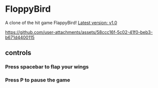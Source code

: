 # FloppyBird

A clone of the hit game FlappyBird! [Latest version: v1.0](https://github.com/mitjohnson/FloppyBird/releases/tag/v1.0)

https://github.com/user-attachments/assets/58ccc16f-5c02-41f0-beb3-b671d4400115

## controls

### Press spacebar to flap your wings

### Press P to pause the game
